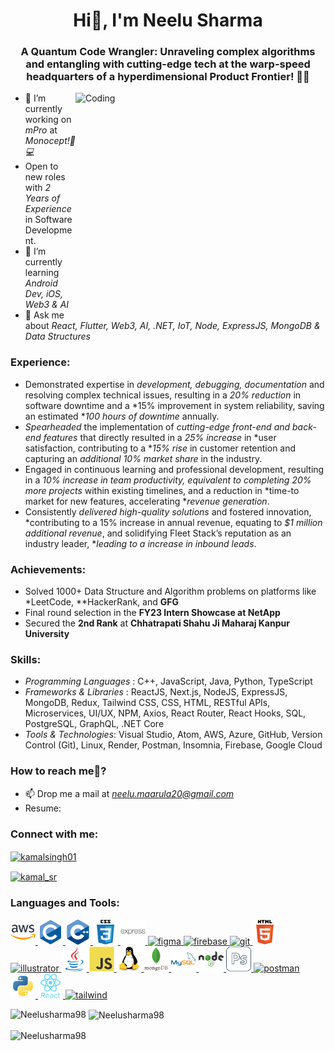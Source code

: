 <h1 align="center">Hi👋, I'm Neelu Sharma</h1>
<h3 align="center">A Quantum Code Wrangler: Unraveling complex algorithms and entangling with cutting-edge tech at the warp-speed headquarters of a hyperdimensional Product Frontier! 🚀🔬</h3>

<img align="right" alt="Coding" width="400" height="350" src="https://cdn.dribbble.com/users/2704414/screenshots/7466903/media/b08ab576316bd4582fef189f471cd9e5.gif">

- 🔭 I’m currently working on *mPro* at *Monocept!🚀💻*
- Open to new roles with *2 Years of Experience* in Software Development.
- 🌱 I’m currently learning *Android Dev, iOS, Web3 & AI*
- 💬 Ask me about *React, Flutter, Web3, AI, .NET, IoT, Node, ExpressJS, MongoDB & Data Structures*

<h3 align="left">Experience:</h3>

- Demonstrated expertise in *development, debugging, documentation* and resolving complex technical issues, resulting in a *20% reduction* in software downtime and a *15% improvement in system reliability, saving an estimated **100 hours of downtime* annually.
- *Spearheaded* the implementation of *cutting-edge front-end and back-end features* that directly resulted in a *25% increase* in *user satisfaction, contributing to a **15% rise* in customer retention and capturing an *additional 10% market share* in the industry.
- Engaged in continuous learning and professional development, resulting in a *10% increase in team productivity, equivalent to completing 20% more projects* within existing timelines, and a reduction in *time-to market for new features, accelerating **revenue generation*.
- Consistently *delivered high-quality solutions* and fostered innovation, *contributing to a 15% increase in annual revenue, equating to *$1 million additional revenue*, and solidifying Fleet Stack’s reputation as an industry leader, **leading to a increase in inbound leads*.

<h3 align="left">Achievements:</h3>

- Solved 1000+ Data Structure and Algorithm problems on platforms like *LeetCode, **HackerRank, and **GFG**
- Final round selection in the **FY23 Intern Showcase at NetApp**
- Secured the **2nd Rank** at **Chhatrapati Shahu Ji Maharaj Kanpur
University**


<h3 align="left">Skills:</h3>

- *Programming Languages* : C++, JavaScript, Java, Python, TypeScript
- *Frameworks & Libraries* :  ReactJS, Next.js, NodeJS, ExpressJS, MongoDB, Redux, Tailwind CSS, CSS, HTML, RESTful APIs, Microservices, UI/UX, NPM, Axios, React Router, React Hooks, SQL, PostgreSQL, GraphQL, .NET Core
- *Tools & Technologies*: Visual Studio, Atom, AWS, Azure, GitHub, Version Control (Git), Linux, Render, Postman, Insomnia, Firebase, Google Cloud

<h3 align="left">How to reach me📩?</h3>

- 📫 Drop me a mail at *neelu.maarula20@gmail.com*
- Resume: 



<h3 align="left">Connect with me:</h3>
<p align="left">
<a href="https://www.linkedin.com/in/neelu-sharma/" target="blank"><img align="center" src="https://raw.githubusercontent.com/rahuldkjain/github-profile-readme-generator/master/src/images/icons/Social/linked-in-alt.svg" alt="kamalsingh01" height="30" width="40" /></a>

<a href="https://leetcode.com/neelu_sharma/" target="blank"><img align="center" src="https://raw.githubusercontent.com/rahuldkjain/github-profile-readme-generator/master/src/images/icons/Social/leet-code.svg" alt="kamal_sr" height="30" width="40" /></a>
</p>

<h3 align="left">Languages and Tools:</h3>
<p align="left"> <a href="https://aws.amazon.com" target="_blank" rel="noreferrer"> <img src="https://raw.githubusercontent.com/devicons/devicon/master/icons/amazonwebservices/amazonwebservices-original-wordmark.svg" alt="aws" width="40" height="40"/> </a> <a href="https://www.cprogramming.com/" target="_blank" rel="noreferrer"> <img src="https://raw.githubusercontent.com/devicons/devicon/master/icons/c/c-original.svg" alt="c" width="40" height="40"/> </a> <a href="https://www.w3schools.com/cpp/" target="_blank" rel="noreferrer"> <img src="https://raw.githubusercontent.com/devicons/devicon/master/icons/cplusplus/cplusplus-original.svg" alt="cplusplus" width="40" height="40"/> </a> <a href="https://www.w3schools.com/css/" target="_blank" rel="noreferrer"> <img src="https://raw.githubusercontent.com/devicons/devicon/master/icons/css3/css3-original-wordmark.svg" alt="css3" width="40" height="40"/> </a> <a href="https://expressjs.com" target="_blank" rel="noreferrer"> <img src="https://raw.githubusercontent.com/devicons/devicon/master/icons/express/express-original-wordmark.svg" alt="express" width="40" height="40"/> </a> <a href="https://www.figma.com/" target="_blank" rel="noreferrer"> <img src="https://www.vectorlogo.zone/logos/figma/figma-icon.svg" alt="figma" width="40" height="40"/> </a> <a href="https://firebase.google.com/" target="_blank" rel="noreferrer"> <img src="https://www.vectorlogo.zone/logos/firebase/firebase-icon.svg" alt="firebase" width="40" height="40"/> </a> <a href="https://git-scm.com/" target="_blank" rel="noreferrer"> <img src="https://www.vectorlogo.zone/logos/git-scm/git-scm-icon.svg" alt="git" width="40" height="40"/> </a> <a href="https://www.w3.org/html/" target="_blank" rel="noreferrer"> <img src="https://raw.githubusercontent.com/devicons/devicon/master/icons/html5/html5-original-wordmark.svg" alt="html5" width="40" height="40"/> </a> <a href="https://www.adobe.com/in/products/illustrator.html" target="_blank" rel="noreferrer"> <img src="https://www.vectorlogo.zone/logos/adobe_illustrator/adobe_illustrator-icon.svg" alt="illustrator" width="40" height="40"/> </a> <a href="https://www.java.com" target="_blank" rel="noreferrer"> <img src="https://raw.githubusercontent.com/devicons/devicon/master/icons/java/java-original.svg" alt="java" width="40" height="40"/> </a> <a href="https://developer.mozilla.org/en-US/docs/Web/JavaScript" target="_blank" rel="noreferrer"> <img src="https://raw.githubusercontent.com/devicons/devicon/master/icons/javascript/javascript-original.svg" alt="javascript" width="40" height="40"/> </a> <a href="https://www.linux.org/" target="_blank" rel="noreferrer"> <img src="https://raw.githubusercontent.com/devicons/devicon/master/icons/linux/linux-original.svg" alt="linux" width="40" height="40"/> </a> <a href="https://www.mongodb.com/" target="_blank" rel="noreferrer"> <img src="https://raw.githubusercontent.com/devicons/devicon/master/icons/mongodb/mongodb-original-wordmark.svg" alt="mongodb" width="40" height="40"/> </a> <a href="https://www.mysql.com/" target="_blank" rel="noreferrer"> <img src="https://raw.githubusercontent.com/devicons/devicon/master/icons/mysql/mysql-original-wordmark.svg" alt="mysql" width="40" height="40"/> </a> <a href="https://nodejs.org" target="_blank" rel="noreferrer"> <img src="https://raw.githubusercontent.com/devicons/devicon/master/icons/nodejs/nodejs-original-wordmark.svg" alt="nodejs" width="40" height="40"/> </a> <a href="https://www.photoshop.com/en" target="_blank" rel="noreferrer"> <img src="https://raw.githubusercontent.com/devicons/devicon/master/icons/photoshop/photoshop-line.svg" alt="photoshop" width="40" height="40"/> </a> <a href="https://postman.com" target="_blank" rel="noreferrer"> <img src="https://www.vectorlogo.zone/logos/getpostman/getpostman-icon.svg" alt="postman" width="40" height="40"/> </a> <a href="https://www.python.org" target="_blank" rel="noreferrer"> <img src="https://raw.githubusercontent.com/devicons/devicon/master/icons/python/python-original.svg" alt="python" width="40" height="40"/> </a> <a href="https://reactjs.org/" target="_blank" rel="noreferrer"> <img src="https://raw.githubusercontent.com/devicons/devicon/master/icons/react/react-original-wordmark.svg" alt="react" width="40" height="40"/> </a> <a href="https://tailwindcss.com/" target="_blank" rel="noreferrer"> <img src="https://www.vectorlogo.zone/logos/tailwindcss/tailwindcss-icon.svg" alt="tailwind" width="40" height="40"/> </a> </p>

<p><img align="left" src="https://github-readme-stats.vercel.app/api/top-langs?username=Neelusharma98&show_icons=true&locale=en&layout=compact" alt="Neelusharma98" /></p>

<p>&nbsp;<img align="center" src="https://github-readme-stats.vercel.app/api?username=Neelusharma98&show_icons=true&locale=en" alt="Neelusharma98" /></p>

<p><img align="center" src="https://github-readme-streak-stats.herokuapp.com/?user=Neelusharma98&" alt="Neelusharma98" /></p>
